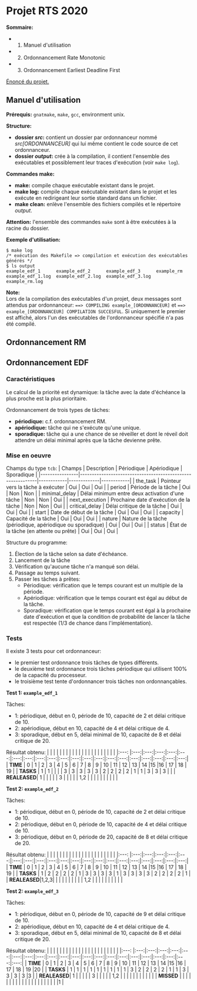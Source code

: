 # Projet RTS 2020

**Sommaire:**
- 1. Manuel d'utilisation
- 2. Ordonnancement Rate Monotonic 
- 3. Ordonnancement Earliest Deadline First 

[Énoncé du projet.](http://beru.univ-brest.fr/~singhoff/ENS/UE_temps_reel/TP-ADA/tp.html#Ref23)

## Manuel d'utilisation

**Prérequis:** `gnatmake`, `make`, `gcc`, environment unix.

**Structure:**
- **dossier *src*:** contient un dossier par ordonnanceur nommé *src[ORDONNANCEUR]* 
qui lui même contient le code source de cet ordonnanceur.
- **dossier *output*:** crée à la compilation, il contient l'ensemble des exécutables 
et possiblement leur traces d'exécution (voir `make log`).

**Commandes make:**
- **make:** compile chaque exécutable existant dans le projet.
- **make log:** compile chaque exécutable existant dans le projet et les exécute en redirigeant 
leur sortie standard dans un fichier.
- **make clean:** enlève l'ensemble des fichiers compilés et le répertoire *output*.

**Attention:** l'ensemble des commandes `make` sont à être exécutées à la racine du dossier.

**Exemple d'utilisation:**
```
$ make log
/* exécution des Makefile => compilation et exécution des exécutables générés */
$ ls output
example_edf_1      example_edf_2      example_edf_3      example_rm
example_edf_1.log  example_edf_2.log  example_edf_3.log  example_rm.log
```

**Note:**  
Lors de la compilation des exécutables d'un projet, deux messages 
sont attendus par ordonnanceur: `==> COMPILING example_[ORDONNANCEUR]` et 
`==> example_[ORDONNANCEUR] COMPILATION SUCCESFUL`. Si uniquement le premier 
est affiché, alors l'un des exécutables de l'ordonnanceur spécifié n'a pas 
été compilé.


## Ordonnancement RM

## Ordonnancement EDF

### Caractéristiques

Le calcul de la priorité est dynamique: la tâche avec la date d'échéance la plus 
proche est la plus prioritaire.

Ordonnancement de trois types de tâches:
- **périodique:** c.f. ordonnancement RM.
- **apériodique:** tâche qui ne s'exécute qu'une unique.
- **sporadique:** tâche qui a une chance de se réveiller et dont le réveil 
doit attendre un délai minimal après que la tâche devienne prête.

### Mise en oeuvre

Champs du type `tcb`:
| Champs         | Description                                                | Périodique | Apériodique | Sporadique |
|----------------|------------------------------------------------------------|------------|-------------|------------|
| the_task       | Pointeur vers la tâche à exécuter                          | Oui        | Oui         | Oui        |
| period         | Période de la tâche                                        | Oui        | Non         | Non        |
| minimal_delay  | Délai minimum entre deux activation d'une tâche            | Non        | Non         | Oui        |
| next_execution | Prochaine date d'exécution de la tâche                     | Non        | Non         | Oui        |
| critical_delay | Délai critique de la tâche                                 | Oui        | Oui         | Oui        |
| start          | Date de début de la tâche                                  | Oui        | Oui         | Oui        |
| capacity       | Capacité de la tâche                                       | Oui        | Oui         | Oui        |
| nature         | Nature de la tâche (périodique, apériodique ou sporadique) | Oui        | Oui         | Oui        |
| status         | État de la tâche (en attente ou prête)                     | Oui        | Oui         | Oui        |

Structure du programme:
1. Élection de la tâche selon sa date d'échéance.
2. Lancement de la tâche
3. Vérification qu'aucune tâche n'a manqué son délai.
4. Passage au temps suivant.
5. Passer les tâches à prêtes:
   - Périodique: vérification que le temps courant est un multiple de la période.
   - Apériodique: vérification que le temps courant est égal au début de la tâche.
   - Sporadique: vérification que le temps courant est égal à la prochaine date 
   d'exécution et que la condition de probabilité de lancer la tâche est respectée
   (1/3 de chance dans l'implémentation).


### Tests

Il existe 3 tests pour cet ordonnanceur:
- le premier test ordonnance trois tâches de types différents.
- le deuxième test ordonnance trois tâches périodique qui utilisent 100% de la 
capacité du processeur.
- le troisième test tente d'ordonnancer trois tâches non ordonnançables.


**Test 1: `example_edf_1`**

Tâches:
- 1: périodique, début en 0, période de 10, capacité de 2 et délai critique de 10.
- 2: apériodique, début en 10, capacité de 4 et délai critique de 4.
- 3: sporadique, début en 5, délai minimal de 10, capacité de 8 et délai critique de 20.

Résultat obtenu:
|              |     |     |     |     |     |     |     |     |     |     |     |     |     |     |     |     |     |     |     |     |
|:---:         |:---:|:---:|:---:|:---:|:---:|:---:|:---:|:---:|:---:|:---:|:---:|:---:|:---:|:---:|:---:|:---:|:---:|:---:|:---:|:---:|
| **TIME**     | 0   | 1   | 2   | 3   | 4   | 5   | 6   | 7   | 8   | 9   | 10  | 11  | 12  | 13  | 14  |15   |16   | 17  | 18  | 19  | 
| **TASKS**    | 1   | 1   |     |     |     | 3   | 3   | 3   | 3   | 3   | 2   | 2   | 2   | 2   | 1   | 1   | 3   | 3   | 3   |     | 
| **REALEASED**| 1   |     |     |     |     | 3   |     |     |     |     | 1,2 |     |     |     |     |     |     |     |     |     | 


**Test 2: `example_edf_2`**

Tâches:
- 1: périodique, début en 0, période de 10, capacité de 2 et délai critique de 10.
- 2: périodique, début en 0, période de 10, capacité de 4 et délai critique de 10.
- 3: périodique, début en 0, période de 20, capacité de 8 et délai critique de 20.

Résultat obtenu:
|              |     |     |     |     |     |     |     |     |     |     |     |     |     |     |     |     |     |     |     |     |
|:---:         |:---:|:---:|:---:|:---:|:---:|:---:|:---:|:---:|:---:|:---:|:---:|:---:|:---:|:---:|:---:|:---:|:---:|:---:|:---:|:---:|
| **TIME**     | 0   | 1   | 2   | 3   | 4   | 5   | 6   | 7   | 8   | 9   | 10  | 11  | 12  | 13  | 14  |15   |16   | 17  | 18  | 19  | 
| **TASKS**    | 1   | 2   | 2   | 2   | 2   | 1   | 3   | 3   | 3   | 3   | 1   | 3   | 3   | 3   | 3   | 2   | 2   | 2   | 2   | 1   | 
| **REALEASED**|1,2,3|     |     |     |     |     |     |     |     |     | 1,2 |     |     |     |     |     |     |     |     |     | 


**Test 2: `example_edf_3`**

Tâches:
- 1: périodique, début en 0, période de 10, capacité de 9 et délai critique de 10.
- 2: apériodique, début en 10, capacité de 4 et délai critique de 4.
- 3: sporadique, début en 5, délai minimal de 10, capacité de 8 et délai critique de 20.

Résultat obtenu:
|              |     |     |     |     |     |     |     |     |     |     |     |     |     |     |     |     |     |     |     |     |     |
|:---:         |:---:|:---:|:---:|:---:|:---:|:---:|:---:|:---:|:---:|:---:|:---:|:---:|:---:|:---:|:---:|:---:|:---:|:---:|:---:|:---:|:---:|
| **TIME**     | 0   | 1   | 2   | 3   | 4   | 5   | 6   | 7   | 8   | 9   | 10  | 11  | 12  | 13  | 14  |15   |16   | 17  | 18  | 19  |20   | 
| **TASKS**    | 1   | 1   | 1   | 1   | 1   | 1   | 1   | 1   | 1   | 3   | 2   | 2   | 2   | 2   | 1   | 1   | 3   | 3   | 3   |  3  |3    |
| **REALEASED**| 1   |     |     |     |     | 3   |     |     |     |     | 1,2 |     |     |     |     |     |     |     |     |     |     | 
| **MISSED**   |     |     |     |     |     |     |     |     |     |     |     |     |     |     |     |     |     |     |     |     |1    | 

